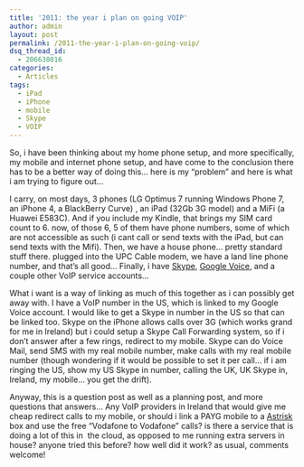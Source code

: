 ```yaml
---
title: '2011: the year i plan on going VOIP'
author: admin
layout: post
permalink: /2011-the-year-i-plan-on-going-voip/
dsq_thread_id:
  - 206638016
categories:
  - Articles
tags:
  - iPad
  - iPhone
  - mobile
  - Skype
  - VOIP
---
```

So, i have been thinking about my home phone setup, and more specifically, my mobile and internet phone setup, and have come to the conclusion there has to be a better way of doing this… here is my “problem” and here is what i am trying to figure out…

I carry, on most days, 3 phones (LG Optimus 7 running Windows Phone 7, an iPhone 4, a BlackBerry Curve) , an iPad (32Gb 3G model) and a MiFi (a Huawei E583C). And if you include my Kindle, that brings my SIM card count to 6. now, of those 6, 5 of them have phone numbers, some of which are not accessible as such (i cant call or send texts with the iPad, but can send texts with the Mifi). Then, we have a house phone… pretty standard stuff there. plugged into the UPC Cable modem, we have a land line phone number, and that&#8217;s all good… Finally, i have [Skype][1], [Google Voice][2], and a couple other VoIP service accounts…

What i want is a way of linking as much of this together as i can possibly get away with. I have a VoIP number in the US, which is linked to my Google Voice account. I would like to get a Skype in number in the US so that can be linked too. Skype on the iPhone allows calls over 3G (which works grand for me in Ireland) but i could setup a Skype Call Forwarding system, so if i don&#8217;t answer after a few rings, redirect to my mobile. Skype can do Voice Mail, send SMS with my real mobile number, make calls with my real mobile number (though wondering if it would be possible to set it per call… if i am ringing the US, show my US Skype in number, calling the UK, UK Skype in, Ireland, my mobile… you get the drift).

Anyway, this is a question post as well as a planning post, and more questions that answers… Any VoIP providers in Ireland that would give me cheap redirect calls to my mobile, or should i link a PAYG mobile to a [Astrisk][3] box and use the free “Vodafone to Vodafone” calls? is there a service that is doing a lot of this in&#160; the cloud, as opposed to me running extra servers in house? anyone tried this before? how well did it work? as usual, comments welcome!

 [1]: http://www.skype.com
 [2]: http://voice.google.com
 [3]: http://www.asterisk.org/